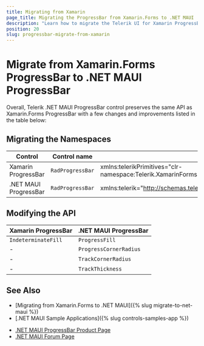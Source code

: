 ```yaml
---
title: Migrating from Xamarin
page_title: Migrating the ProgressBar from Xamarin.Forms to .NET MAUI
description: "Learn how to migrate the Telerik UI for Xamarin ProgressBar to the Telerik UI for .NET MAUI framework by updating the namespaces and the incompatible NuGet packages."
position: 20
slug: progressbar-migrate-from-xamarin
---
```


# Migrate from Xamarin.Forms ProgressBar to .NET MAUI ProgressBar

Overall, Telerik .NET MAUI ProgressBar control preserves the same API as Xamarin.Forms ProgressBar with a few changes and improvements listed in the table below:

## Migrating the Namespaces

| Control | Control name | XAML Namespcace | C# Namespace|
| --------------- | --------------- | --------------- | --------------- |
| Xamarin ProgressBar | `RadProgressBar` | xmlns:telerikPrimitives="clr-namespace:Telerik.XamarinForms.Primitives;assembly=Telerik.XamarinForms.Primitives" | using Telerik.XamarinForms.Primitives; |
| .NET MAUI ProgressBar | `RadProgressBar` | xmlns:telerik="http://schemas.telerik.com/2022/xaml/maui"` | using Telerik.Maui.Controls; |

## Modifying the API

| Xamarin ProgressBar | .NET MAUI ProgressBar |
| ------------- | --------------- |
| `IndeterminateFill` | `ProgressFill` |
| - | `ProgressCornerRadius` |
| - | `TrackCornerRadius` |
| - | `TrackThickness` |

## See Also

* [Migrating from Xamarin.Forms to .NET MAUI]({% slug migrate-to-net-maui %})
* [.NET MAUI Sample Applications]({% slug controls-samples-app %})
- [.NET MAUI ProgressBar Product Page](https://www.telerik.com/maui-ui/progressbar)
- [.NET MAUI Forum Page](https://www.telerik.com/forums/maui?tagId=1853)
